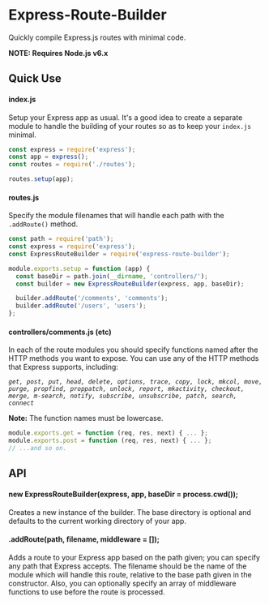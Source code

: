 # Express-Route-Builder
Quickly compile Express.js routes with minimal code.

**NOTE: Requires Node.js v6.x**

## Quick Use

#### index.js
Setup your Express app as usual. It's a good idea to create a separate module to handle the building of your routes so as to keep your `index.js` minimal.

```javascript
const express = require('express');
const app = express();
const routes = require('./routes');

routes.setup(app);
```

#### routes.js
Specify the module filenames that will handle each path with the `.addRoute()` method.

```javascript
const path = require('path');
const express = require('express');
const ExpressRouteBuilder = require('express-route-builder');

module.exports.setup = function (app) {
  const baseDir = path.join(__dirname, 'controllers/');
  const builder = new ExpressRouteBuilder(express, app, baseDir);

  builder.addRoute('/comments', 'comments');
  builder.addRoute('/users', 'users');
};
```

#### controllers/comments.js (etc)
In each of the route modules you should specify functions named after the HTTP methods you want to expose. You can use any of the HTTP methods that Express supports, including:

_`get, post, put, head, delete, options, trace, copy, lock, mkcol, move, purge, propfind, proppatch, unlock, report, mkactivity, checkout, merge, m-search, notify, subscribe, unsubscribe, patch, search, connect`_

**Note:** The function names must be lowercase.

```javascript
module.exports.get = function (req, res, next) { ... };
module.exports.post = function (req, res, next) { ... };
// ...and so on.

```

## API

#### new ExpressRouteBuilder(express, app, baseDir = process.cwd());
Creates a new instance of the builder. The base directory is optional and defaults to the current working directory of your app.

#### .addRoute(path, filename, middleware = []);
Adds a route to your Express app based on the path given; you can specify any path that Express accepts. The filename should be the name of the module which will handle this route, relative to the base path given in the constructor. Also, you can optionally specify an array of middleware functions to use before the route is processed.
